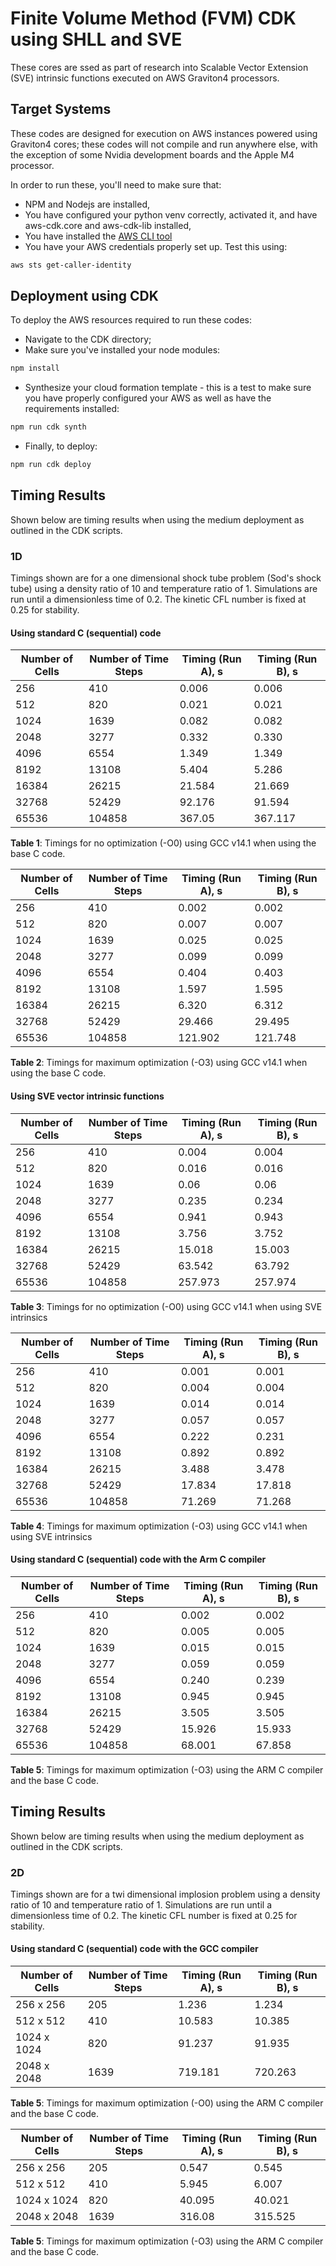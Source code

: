 # Finite Volume Method (FVM) CDK using SHLL and SVE

These cores are ssed as part of research into Scalable Vector Extension (SVE) intrinsic functions executed on AWS Graviton4 processors.

## Target Systems

These codes are designed for execution on AWS instances powered using Graviton4 cores; these codes will not compile and run anywhere else, with the exception of some Nvidia development boards and the Apple M4 processor.

In order to run these, you'll need to make sure that:

* NPM and Nodejs are installed,
* You have configured your python venv correctly, activated it, and have aws-cdk.core and aws-cdk-lib installed,
* You have installed the [AWS CLI tool](https://docs.aws.amazon.com/cli/latest/userguide/getting-started-install.html)
* You have your AWS credentials properly set up. Test this using:

```bash
aws sts get-caller-identity
```

## Deployment using CDK

To deploy the AWS resources required to run these codes:

* Navigate to the CDK directory;
* Make sure you've installed your node modules:

```bash
npm install
```

* Synthesize your cloud formation template - this is a test to make sure you have properly configured your AWS as well as have the requirements installed:

```bash
npm run cdk synth
```
* Finally, to deploy:

```bash
npm run cdk deploy
```

## Timing Results

Shown below are timing results when using the medium deployment as outlined in the CDK scripts.

### 1D

Timings shown are for a one dimensional shock tube problem (Sod's shock tube) using a density ratio of 10 and temperature ratio of 1.
Simulations are run until a dimensionless time of 0.2. The kinetic CFL number is fixed at 0.25 for stability.

#### Using standard C (sequential) code

| Number of Cells | Number of Time Steps | Timing (Run A), s | Timing (Run B), s |
|----------------| ---------------| ----------------| ---------------| 
| 256           | 410           | 0.006             | 0.006         |
| 512           | 820           | 0.021             | 0.021         |
| 1024          | 1639          | 0.082             | 0.082          |
| 2048          | 3277          | 0.332             | 0.330         |
| 4096          | 6554          | 1.349             | 1.349         |
| 8192          | 13108         | 5.404             | 5.286         |
| 16384         | 26215         | 21.584            | 21.669        |
| 32768         | 52429         | 92.176            | 91.594        |
| 65536         | 104858        | 367.05            | 367.117       |

**Table 1**: Timings for no optimization (-O0) using GCC v14.1 when using the base C code.

| Number of Cells | Number of Time Steps | Timing (Run A), s | Timing (Run B), s |
|----------------| ---------------| ----------------| ---------------| 
| 256           | 410           | 0.002             | 0.002         |
| 512           | 820           | 0.007             | 0.007         |
| 1024          | 1639          | 0.025             | 0.025         |
| 2048          | 3277          | 0.099             | 0.099         |
| 4096          | 6554          | 0.404             | 0.403         |
| 8192          | 13108         | 1.597             | 1.595         |
| 16384         | 26215         | 6.320             | 6.312         |
| 32768         | 52429         | 29.466            | 29.495        |
| 65536         | 104858        | 121.902           | 121.748       |

**Table 2**: Timings for maximum optimization (-O3) using GCC v14.1 when using the base C code.


#### Using SVE vector intrinsic functions

| Number of Cells | Number of Time Steps | Timing (Run A), s | Timing (Run B), s |
|----------------| ---------------| ----------------| ---------------| 
| 256           | 410           | 0.004             | 0.004         |
| 512           | 820           | 0.016             | 0.016         |
| 1024          | 1639          | 0.06              | 0.06          |
| 2048          | 3277          | 0.235             | 0.234         |
| 4096          | 6554          | 0.941             | 0.943         |
| 8192          | 13108         | 3.756             | 3.752         |
| 16384         | 26215         | 15.018            | 15.003        |
| 32768         | 52429         | 63.542            | 63.792        |
| 65536         | 104858        | 257.973           | 257.974       |

**Table 3**: Timings for no optimization (-O0) using GCC v14.1 when using SVE intrinsics

| Number of Cells | Number of Time Steps | Timing (Run A), s | Timing (Run B), s |
|----------------| ---------------| ----------------| ---------------| 
| 256           | 410           | 0.001             | 0.001         |
| 512           | 820           | 0.004             | 0.004         |
| 1024          | 1639          | 0.014             | 0.014         |
| 2048          | 3277          | 0.057             | 0.057         |
| 4096          | 6554          | 0.222             | 0.231         |
| 8192          | 13108         | 0.892             | 0.892         |
| 16384         | 26215         | 3.488             | 3.478         |
| 32768         | 52429         | 17.834            | 17.818        |
| 65536         | 104858        | 71.269            | 71.268       |

**Table 4**: Timings for maximum optimization (-O3) using GCC v14.1 when using SVE intrinsics

#### Using standard C (sequential) code with the Arm C compiler

| Number of Cells | Number of Time Steps | Timing (Run A), s | Timing (Run B), s |
|----------------| ---------------| ----------------| ---------------| 
| 256           | 410           | 0.002             | 0.002         |
| 512           | 820           | 0.005             | 0.005         |
| 1024          | 1639          | 0.015             | 0.015         |
| 2048          | 3277          | 0.059             | 0.059         |
| 4096          | 6554          | 0.240             | 0.239         |
| 8192          | 13108         | 0.945             | 0.945         |
| 16384         | 26215         | 3.505             | 3.505         |
| 32768         | 52429         | 15.926            | 15.933        |
| 65536         | 104858        | 68.001            | 67.858        |

**Table 5**: Timings for maximum optimization (-O3) using the ARM C compiler and the base C code.

## Timing Results

Shown below are timing results when using the medium deployment as outlined in the CDK scripts.

### 2D

Timings shown are for a twi dimensional implosion problem using a density ratio of 10 and temperature ratio of 1.
Simulations are run until a dimensionless time of 0.2. The kinetic CFL number is fixed at 0.25 for stability.

#### Using standard C (sequential) code with the GCC compiler

| Number of Cells | Number of Time Steps | Timing (Run A), s | Timing (Run B), s |
|----------------| ---------------| ----------------| ---------------| 
| 256 x 256     | 205           | 1.236        |  1.234         |
| 512 x 512     | 410           | 10.583       |  10.385      |
| 1024 x 1024   | 820           | 91.237       |  91.935      |
| 2048 x 2048   | 1639          | 719.181      | 720.263      |

**Table 5**: Timings for maximum optimization (-O0) using the ARM C compiler and the base C code.

| Number of Cells | Number of Time Steps | Timing (Run A), s | Timing (Run B), s |
|----------------| ---------------| ----------------| ---------------| 
| 256 x 256     | 205           | 0.547             | 0.545        |
| 512 x 512     | 410           | 5.945             | 6.007        |
| 1024 x 1024   | 820           | 40.095            | 40.021       |
| 2048 x 2048   | 1639          | 316.08            | 315.525      |

**Table 5**: Timings for maximum optimization (-O3) using the ARM C compiler and the base C code.